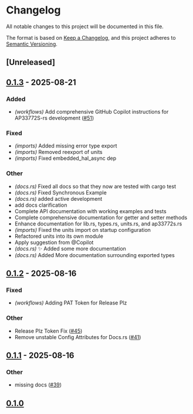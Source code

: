 # Changelog

All notable changes to this project will be documented in this file.

The format is based on [Keep a Changelog](https://keepachangelog.com/en/1.0.0/),
and this project adheres to [Semantic Versioning](https://semver.org/spec/v2.0.0.html).

## [Unreleased]

## [0.1.3](https://github.com/ScottGibb/AP33772S-rs/compare/ap33772s-rs-v0.1.2...ap33772s-rs-v0.1.3) - 2025-08-21

### Added

- *(workflows)* Add comprehensive GitHub Copilot instructions for AP33772S-rs development ([#51](https://github.com/ScottGibb/AP33772S-rs/pull/51))

### Fixed

- *(imports)* Added missing error type export
- *(imports)* Removed reexport of units
- *(imports)* Fixed embedded_hal_async dep

### Other

- *(docs.rs)* Fixed all docs so that they now are tested with cargo test
- *(docs.rs)* Fixed Synchronous Example
- *(docs.rs)* added active development
- add docs clarification
- Complete API documentation with working examples and tests
- Complete comprehensive documentation for getter and setter methods
- Enhance documentation for lib.rs, types.rs, units.rs, and ap33772s.rs
- *(imports)* Fixed the units import on startup configuration
- Refactored units into its own module
- Apply suggestion from @Copilot
- *(docs.rs)* :sparkles: Added some more documentation
- *(docs.rs)* Added More documentation surrounding exported types
<!-- markdownlint-disable -->
<!-- markdown-link-check-disable -->

## [0.1.2](https://github.com/ScottGibb/AP33772S-rs/compare/ap33772s-rs-v0.1.1...ap33772s-rs-v0.1.2) - 2025-08-16

### Fixed

- *(workflows)* Adding PAT Token for Release Plz

### Other

- Release Plz Token Fix ([#45](https://github.com/ScottGibb/AP33772S-rs/pull/45))
- Remove unstable Config Attributes for Docs.rs ([#41](https://github.com/ScottGibb/AP33772S-rs/pull/41))

## [0.1.1](https://github.com/ScottGibb/AP33772S-rs/compare/ap33772s-rs-v0.1.0...ap33772s-rs-v0.1.1) - 2025-08-16

### Other

- missing docs ([#39](https://github.com/ScottGibb/AP33772S-rs/pull/39))

## [0.1.0](https://github.com/ScottGibb/AP33772S-rs/releases/tag/ap33772s-rs-v0.1.0)

<!-- markdownlint-enable -->
<!-- markdown-link-check-enable -->